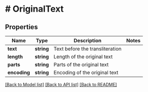 # # OriginalText

## Properties

Name | Type | Description | Notes
------------ | ------------- | ------------- | -------------
**text** | **string** | Text before the transliteration |
**length** | **string** | Length of the original text |
**parts** | **string** | Parts of the original text |
**encoding** | **string** | Encoding of the original text |

[[Back to Model list]](../../README.md#models) [[Back to API list]](../../README.md#endpoints) [[Back to README]](../../README.md)
